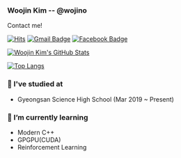 ### Woojin Kim -- @wojino

Contact me!

[![Hits](https://hits.seeyoufarm.com/api/count/incr/badge.svg?url=https%3A%2F%2Fgithub.com%2Fwojino)](https://github.com/wojino)
[![Gmail Badge](https://img.shields.io/badge/-Gmail-d14836?style=flat-square&logo=Gmail&logoColor=white&link=mailto:wojino.kim@gmail.com)](mailto:wojino.kim@gmail.com)
[![Facebook Badge](https://img.shields.io/badge/-Facebook-1877f2?style=flat-square&logo=facebook&logoColor=white&link=https://www.facebook.com/wojino/)](https://www.facebook.com/wojino/)


[![Woojin Kim's GitHub Stats](https://github-readme-stats.vercel.app/api?username=wojino&count_private=true)](https://github.com/wojino)

[![Top Langs](https://github-readme-stats.vercel.app/api/top-langs/?username=wojino&layout=compact&langs_count=8)](https://github.com/wojino)


### 🏫 I've studied at
- Gyeongsan Science High School (Mar 2019 ~ Present)

### 🌱 I’m currently learning
- Modern C++
- GPGPU(CUDA)
- Reinforcement Learning